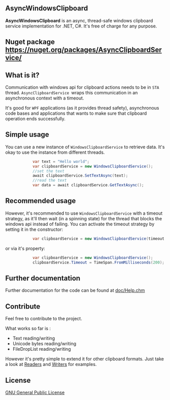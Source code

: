 ## AsyncWindowsClipboard
**AsyncWindowsClipboard** is an async, thread-safe windows clipboard service implementation for .NET, C#. It's free of charge for any purpose.

## Nuget package https://nuget.org/packages/AsyncClipboardService/

## What is it?
Communication with windows api for clipboard actions needs to be in `STA` thread. `AsyncClipboardService `wraps this communication in an asynchronous context with a timeout.

It's good for `WPF` applications (as it provides thread safety), asynchronous code bases and applications that wants to make sure that clipboard operation ends successfully.

## Simple usage
You can use a new instance of `WindowsClipboardService` to retrieve data. It's okay to use the instance from different threads.

```c#
            var text = "Hello world";
            var clipboardService = new WindowsClipboardService();
			//set the text
            await clipboardService.SetTextAsync(text);
			//read the text
            var data = await clipboardService.GetTextAsync();
```

## Recommended usage
However, it's recommended to use `WindowsClipboardService` with a timeout strategy, as it'll then wait (in a spinning state) for the thread that blocks the windows api instead of failing. You can activate the timeout strategy by setting it in the constructor:

```c#
            var clipboardService = new WindowsClipboardService(timeout:TimeSpan.FromMilliseconds(200));
```

or via it's property:

```c#
            var clipboardService = new WindowsClipboardService();
			clipboardService.Timeout = TimeSpan.FromMilliseconds(200);
```

## Further documentation
Further documentation for the code can be found at [doc/Help.chm](./doc/Help.chm)

## Contribute

Feel free to contribute to the project. 

What works so far is :
 - Text reading/writing
 - Unicode bytes reading/writing
 - FileDropList reading/writing
 
However it's pretty simple to extend it for other clipboard formats. Just take a look at [Readers](./src/AsyncWindowsClipboard/Modifiers/Readers) and [Writers](./src/AsyncWindowsClipboard/Modifiers/Writers) for examples.

## License

[GNU General Public License](./LICENSE)
